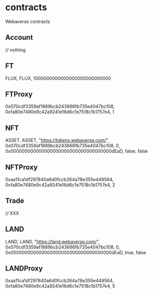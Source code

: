 # contracts
Webaverse contracts

## Account
// nothing
## FT
FLUX, FLUX, 1000000000000000000000000000
## FTProxy
0x070cdf3359af1889bcb243666fb735e4047bc108, 0xfa80e7480e9c42a9241e16d6c1e7518c1b1757e4, 1
## NFT
ASSET, ASSET, "https://tokens.webaverse.com/", 0x070cdf3359af1889bcb243666fb735e4047bc108, 0, 0x000000000000000000000000000000000000dEaD, false, false
## NFTProxy
0xaa11ca1df297840a6d0fccb264a78e355e449564, 0xfa80e7480e9c42a9241e16d6c1e7518c1b1757e4, 2
## Trade
// XXX
## LAND
LAND, LAND, "https://land.webaverse.com/", 0x070cdf3359af1889bcb243666fb735e4047bc108, 0, 0x000000000000000000000000000000000000dEaD, true, false
## LANDProxy
0xaa11ca1df297840a6d0fccb264a78e355e449564, 0xfa80e7480e9c42a9241e16d6c1e7518c1b1757e4, 5
